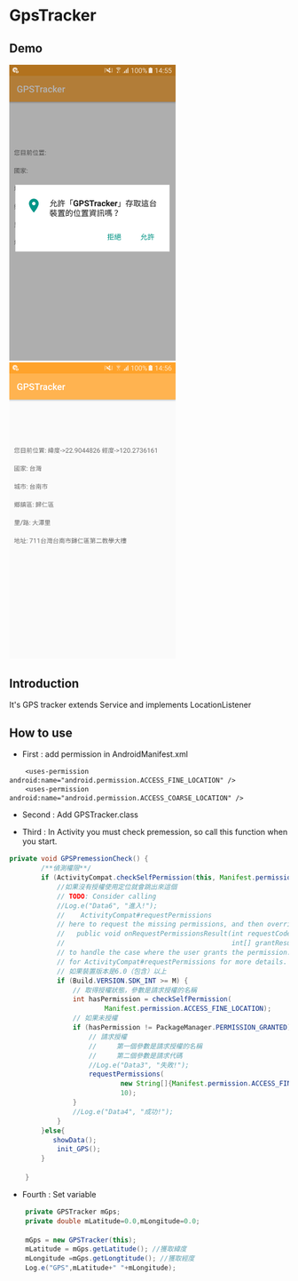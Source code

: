 # GpsTracker

## Demo

  <img src="Screenshots/Screenshot_20170707-145558.png" width="300">  <img src="Screenshots/Screenshot_20170707-145607.png" width="300">

## Introduction

It's GPS tracker extends Service and implements LocationListener

## How to use

* First : add permission in AndroidManifest.xml

```
    <uses-permission android:name="android.permission.ACCESS_FINE_LOCATION" />
    <uses-permission android:name="android.permission.ACCESS_COARSE_LOCATION" />
```

* Second : Add GPSTracker.class

* Third : In Activity you must check premession, so call this function when you start.

```java
private void GPSPremessionCheck() {
        /**偵測權限**/
        if (ActivityCompat.checkSelfPermission(this, Manifest.permission.ACCESS_FINE_LOCATION) != PackageManager.PERMISSION_GRANTED && ActivityCompat.checkSelfPermission(this, Manifest.permission.ACCESS_COARSE_LOCATION) != PackageManager.PERMISSION_GRANTED) {
            //如果沒有授權使用定位就會跳出來這個
            // TODO: Consider calling
            //Log.e("Data6", "進入!");
            //    ActivityCompat#requestPermissions
            // here to request the missing permissions, and then overriding
            //   public void onRequestPermissionsResult(int requestCode, String[] permissions,
            //                                          int[] grantResults)
            // to handle the case where the user grants the permission. See the documentation
            // for ActivityCompat#requestPermissions for more details.
            // 如果裝置版本是6.0（包含）以上
            if (Build.VERSION.SDK_INT >= M) {
                // 取得授權狀態，參數是請求授權的名稱
                int hasPermission = checkSelfPermission(
                        Manifest.permission.ACCESS_FINE_LOCATION);
                // 如果未授權
                if (hasPermission != PackageManager.PERMISSION_GRANTED) {
                    // 請求授權
                    //     第一個參數是請求授權的名稱
                    //     第二個參數是請求代碼
                    //Log.e("Data3", "失敗!");
                    requestPermissions(
                            new String[]{Manifest.permission.ACCESS_FINE_LOCATION},
                            10);
                }
                //Log.e("Data4", "成功!");
            }
        }else{
           showData();
            init_GPS();
        }

    }
```    
* Fourth : Set variable

```java
    private GPSTracker mGps;
    private double mLatitude=0.0,mLongitude=0.0;
    
    mGps = new GPSTracker(this);
    mLatitude = mGps.getLatitude(); //獲取緯度
    mLongitude =mGps.getLongtitude(); //獲取經度
    Log.e("GPS",mLatitude+" "+mLongitude);
```
